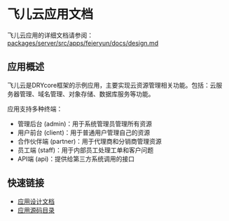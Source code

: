 # 飞儿云应用文档

飞儿云应用的详细文档请参阅：[packages/server/src/apps/feieryun/docs/design.md](../../packages/server/src/apps/feieryun/docs/design.md)

## 应用概述

飞儿云是DRYcore框架的示例应用，主要实现云资源管理相关功能。包括：云服务器管理、域名管理、对象存储、数据库服务等功能。

应用支持多种终端：
- 管理后台 (admin)：用于系统管理员管理所有资源
- 用户前台 (client)：用于普通用户管理自己的资源
- 合作伙伴端 (partner)：用于代理商和分销商管理资源
- 员工端 (staff)：用于内部员工处理工单和客户问题
- API端 (api)：提供给第三方系统调用的接口

## 快速链接

- [应用设计文档](../../packages/server/src/apps/feieryun/docs/design.md)
- [应用源码目录](../../packages/server/src/apps/feieryun/) 